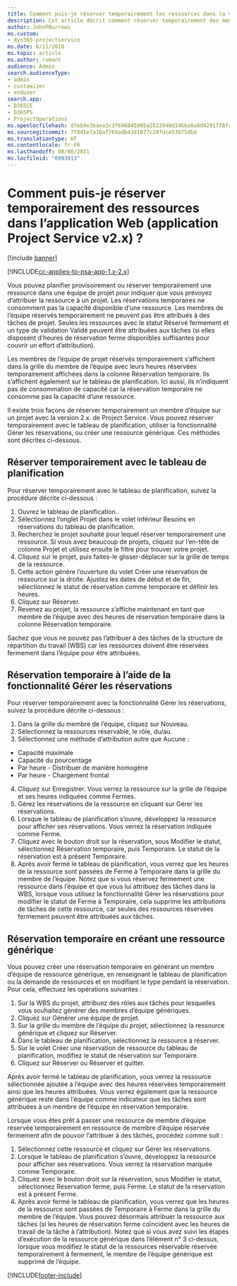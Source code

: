 ```yaml
---
title: Comment puis-je réserver temporairement les ressources dans la version 2.x de l’application ?
description: Cet article décrit comment réserver temporairement des membres de l’équipe du projet avec Project Service.
author: JohnPBurrows
ms.custom:
- dyn365-projectservice
ms.date: 8/21/2018
ms.topic: article
ms.author: rumant
audience: Admin
search.audienceType:
- admin
- customizer
- enduser
search.app:
- D365CE
- D365PS
- ProjectOperations
ms.openlocfilehash: d7eb9e3baea3c3f696845905a2522940d14bba8a8d42917f8fe1b90c7c443747
ms.sourcegitcommit: 7f8d1e7a16af769adb43d1877c28fdce53975db8
ms.translationtype: HT
ms.contentlocale: fr-FR
ms.lasthandoff: 08/06/2021
ms.locfileid: "6993913"
---
```

# <a name="how-do-i-soft-book-resources-in-the-web-app-project-service-app-v2x"></a>Comment puis-je réserver temporairement des ressources dans l’application Web (application Project Service v2.x) ?

[!include [banner](../includes/psa-now-project-operations.md)]

[!INCLUDE[cc-applies-to-psa-app-1.x-2.x](../includes/cc-applies-to-psa-app-1x-2x.md)]

Vous pouvez planifier provisoirement ou réserver temporairement une ressource dans une équipe de projet pour indiquer que vous prévoyez d’attribuer la ressource à un projet. Les réservations temporaires ne consomment pas la capacité disponible d’une ressource. Les membres de l’équipe réservés temporairement ne peuvent pas être attribués à des tâches de projet. Seules les ressources avec le statut Réservé fermement et un type de validation Validé peuvent être attribuées aux tâches (si elles disposent d’heures de réservation ferme disponibles suffisantes pour couvrir un effort d’attribution).

Les membres de l’équipe de projet réservés temporairement s’affichent dans la grille du membre de l’équipe avec leurs heures réservées temporairement affichées dans la colonne Réservation temporaire. Ils s’affichent également sur le tableau de planification. Ici aussi, ils n’indiquent pas de consommation de capacité car la réservation temporaire ne consomme pas la capacité d’une ressource.

Il existe trois façons de réserver temporairement un membre d’équipe sur un projet avec la version 2.x. de Project Service. Vous pouvez réserver temporairement avec le tableau de planification, utiliser la fonctionnalité Gérer les réservations, ou créer une ressource générique. Ces méthodes sont décrites ci-dessous.

## <a name="soft-book-with-the-schedule-board"></a>Réserver temporairement avec le tableau de planification

Pour réserver temporairement avec le tableau de planification, suivez la procédure décrite ci-dessous : 
1. Ouvrez le tableau de planification.
2. Sélectionnez l’onglet Projet dans le volet inférieur Besoins en réservations du tableau de planification.
3. Recherchez le projet souhaité pour lequel réserver temporairement une ressource. Si vous avez beaucoup de projets, cliquez sur l’en-tête de colonne Projet et utilisez ensuite le filtre pour trouver votre projet.
4. Cliquez sur le projet, puis faites-le glisser-déplacer sur la grille de temps de la ressource.
5. Cette action génère l’ouverture du volet Créer une réservation de ressource sur la droite. Ajustez les dates de début et de fin, sélectionnez le statut de réservation comme temporaire et définir les heures. 
6. Cliquez sur Réserver.
7. Revenez au projet, la ressource s’affiche maintenant en tant que membre de l’équipe avec des heures de réservation temporaire dans la colonne Réservation temporaire.

Sachez que vous ne pouvez pas l’attribuer à des tâches de la structure de répartition du travail (WBS) car les ressources doivent être réservées fermement dans l’équipe pour être attribuées.

## <a name="soft-book-using-the-maintain-bookings-feature"></a>Réservation temporaire à l’aide de la fonctionnalité Gérer les réservations

Pour réserver temporairement avec la fonctionnalité Gérer les réservations, suivez la procédure décrite ci-dessous :
1. Dans la grille du membre de l’équipe, cliquez sur Nouveau.
2. Sélectionnez la ressources réservable, le rôle, du/au.
3. Sélectionnez une méthode d’attribution autre que Aucune :
- Capacité maximale
- Capacité du pourcentage
- Par heure - Distribuer de manière homogène
- Par heure - Chargement frontal
4. Cliquez sur Enregistrer. Vous verrez la ressource sur la grille de l’équipe et ses heures indiquées comme Fermes.
5. Gérez les réservations de la ressource en cliquant sur Gérer les réservations.
6. Lorsque le tableau de planification s’ouvre, développez la ressource pour afficher ses réservations. Vous verrez la réservation indiquée comme Ferme.
7. Cliquez avec le bouton droit sur la réservation, sous Modifier le statut, sélectionnez Réservation temporaire, puis Temporaire. Le statut de la réservation est à présent Temporaire.
8. Après avoir fermé le tableau de planification, vous verrez que les heures de la ressource sont passées de Ferme à Temporaire dans la grille du membre de l’équipe.
Notez que si vous réservez fermement une ressource dans l’équipe et que vous lui attribuez des tâches dans la WBS, lorsque vous utilisez la fonctionnalité Gérer les réservations pour modifier le statut de Ferme à Temporaire, cela supprime les attributions de tâches de cette ressource, car seules des ressources réservées fermement peuvent être attribuées aux tâches.

## <a name="soft-book-by-creating-a-generic-resource"></a>Réservation temporaire en créant une ressource générique

Vous pouvez créer une réservation temporaire en générant un membre d’équipe de ressource générique, en renseignant le tableau de planification ou la demande de ressources et en modifiant le type pendant la réservation.
Pour cela, effectuez les opérations suivantes :

1. Sur la WBS du projet, attribuez des rôles aux tâches pour lesquelles vous souhaitez générer des membres d’équipe génériques.
2. Cliquez sur Générer une équipe de projet.
3. Sur la grille du membre de l’équipe du projet, sélectionnez la ressource générique et cliquez sur Réserver.
4. Dans le tableau de planification, sélectionnez la ressource à réserver.
5. Sur le volet Créer une réservation de ressource du tableau de planification, modifiez le statut de réservation sur Temporaire.
6. Cliquez sur Réserver ou Réserver et quitter.

Après avoir fermé le tableau de planification, vous verrez la ressource sélectionnée ajoutée à l’équipe avec des heures réservées temporairement ainsi que les heures attribuées. Vous verrez également que la ressource générique reste dans l’équipe comme indicateur que les tâches sont attribuées à un membre de l’équipe en réservation temporaire.

Lorsque vous êtes prêt à passer une ressource de membre d’équipe réservée temporairement en ressource de membre d’équipe réservée fermement afin de pouvoir l’attribuer à des tâches, procédez comme suit :

1. Sélectionnez cette ressource et cliquez sur Gérer les réservations.
2. Lorsque le tableau de planification s’ouvre, développez la ressource pour afficher ses réservations. Vous verrez la réservation marquée comme Temporaire.
3. Cliquez avec le bouton droit sur la réservation, sous Modifier le statut, sélectionnez Réservation ferme, puis Ferme. Le statut de la réservation est à présent Ferme.
4. Après avoir fermé le tableau de planification, vous verrez que les heures de la ressource sont passées de Temporaire à Ferme dans la grille du membre de l’équipe. Vous pouvez désormais attribuer la ressource aux tâches (si les heures de réservation ferme coïncident avec les heures de travail de la tâche à l’attribution). Notez que si vous avez suivi les étapes d’exécution de la ressource générique dans l’élément n° 3 ci-dessus, lorsque vous modifiez le statut de la ressources réservable réservée temporairement à fermement, le membre de l’équipe générique est supprimé de l’équipe.


[!INCLUDE[footer-include](../includes/footer-banner.md)]